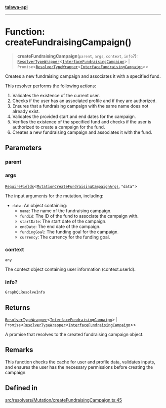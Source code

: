 [**talawa-api**](../../../../README.md)

***

# Function: createFundraisingCampaign()

> **createFundraisingCampaign**(`parent`, `args`, `context`, `info`?): [`ResolverTypeWrapper`](../../../../types/generatedGraphQLTypes/type-aliases/ResolverTypeWrapper.md)\<[`InterfaceFundraisingCampaign`](../../../../models/FundraisingCampaign/interfaces/InterfaceFundraisingCampaign.md)\> \| `Promise`\<[`ResolverTypeWrapper`](../../../../types/generatedGraphQLTypes/type-aliases/ResolverTypeWrapper.md)\<[`InterfaceFundraisingCampaign`](../../../../models/FundraisingCampaign/interfaces/InterfaceFundraisingCampaign.md)\>\>

Creates a new fundraising campaign and associates it with a specified fund.

This resolver performs the following actions:

1. Validates the existence of the current user.
2. Checks if the user has an associated profile and if they are authorized.
3. Ensures that a fundraising campaign with the same name does not already exist.
4. Validates the provided start and end dates for the campaign.
5. Verifies the existence of the specified fund and checks if the user is authorized to create a campaign for the fund.
6. Creates a new fundraising campaign and associates it with the fund.

## Parameters

### parent

### args

[`RequireFields`](../../../../types/generatedGraphQLTypes/type-aliases/RequireFields.md)\<[`MutationCreateFundraisingCampaignArgs`](../../../../types/generatedGraphQLTypes/type-aliases/MutationCreateFundraisingCampaignArgs.md), `"data"`\>

The input arguments for the mutation, including:
  - `data`: An object containing:
    - `name`: The name of the fundraising campaign.
    - `fundId`: The ID of the fund to associate the campaign with.
    - `startDate`: The start date of the campaign.
    - `endDate`: The end date of the campaign.
    - `fundingGoal`: The funding goal for the campaign.
    - `currency`: The currency for the funding goal.

### context

`any`

The context object containing user information (context.userId).

### info?

`GraphQLResolveInfo`

## Returns

[`ResolverTypeWrapper`](../../../../types/generatedGraphQLTypes/type-aliases/ResolverTypeWrapper.md)\<[`InterfaceFundraisingCampaign`](../../../../models/FundraisingCampaign/interfaces/InterfaceFundraisingCampaign.md)\> \| `Promise`\<[`ResolverTypeWrapper`](../../../../types/generatedGraphQLTypes/type-aliases/ResolverTypeWrapper.md)\<[`InterfaceFundraisingCampaign`](../../../../models/FundraisingCampaign/interfaces/InterfaceFundraisingCampaign.md)\>\>

A promise that resolves to the created fundraising campaign object.

## Remarks

This function checks the cache for user and profile data, validates inputs, and ensures the user has the necessary permissions before creating the campaign.

## Defined in

[src/resolvers/Mutation/createFundraisingCampaign.ts:45](https://github.com/Suyash878/talawa-api/blob/095e6964ce2a06c1c30d1acf81b6162203f1db91/src/resolvers/Mutation/createFundraisingCampaign.ts#L45)
